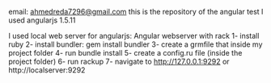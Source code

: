email: ahmedreda7296@gmail.com
this is the repository of the angular test
I used angularjs 1.5.11

I used local web server for angularjs: Angular webserver with rack
1- install ruby
2- install bundler: gem install bundler
3- create a grmfile that inside my project folder
4- run bundle install
5- create a config.ru file (inside the project folder)
6- run rackup
7- navigate to http://127.0.0.1:9292 or http://localserver:9292
